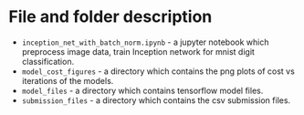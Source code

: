 # File and folder description
- `inception_net_with_batch_norm.ipynb` - a jupyter notebook which preprocess image data, train Inception network for mnist digit classification.
- `model_cost_figures` - a directory which contains the png plots of cost vs iterations of the models.
- `model_files` - a directory which contains tensorflow model files.
- `submission_files` - a directory which contains the csv submission files.